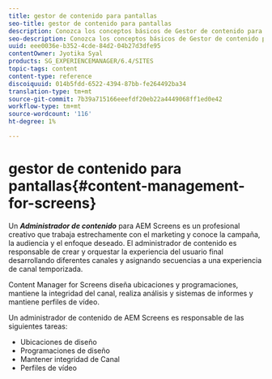 ```yaml
---
title: gestor de contenido para pantallas
seo-title: gestor de contenido para pantallas
description: Conozca los conceptos básicos de Gestor de contenido para Pantallas.
seo-description: Conozca los conceptos básicos de Gestor de contenido para Pantallas.
uuid: eee0036e-b352-4cde-84d2-04b27d3dfe95
contentOwner: Jyotika Syal
products: SG_EXPERIENCEMANAGER/6.4/SITES
topic-tags: content
content-type: reference
discoiquuid: 014b5fdd-6522-4394-87bb-fe264492ba34
translation-type: tm+mt
source-git-commit: 7b39a715166eeefdf20eb22a4449068ff1ed0e42
workflow-type: tm+mt
source-wordcount: '116'
ht-degree: 1%

---
```



# gestor de contenido para pantallas{#content-management-for-screens}

Un ***Administrador de contenido*** para AEM Screens es un profesional creativo que trabaja estrechamente con el marketing y conoce la campaña, la audiencia y el enfoque deseado. El administrador de contenido es responsable de crear y orquestar la experiencia del usuario final desarrollando diferentes canales y asignando secuencias a una experiencia de canal temporizada.

Content Manager for Screens diseña ubicaciones y programaciones, mantiene la integridad del canal, realiza análisis y sistemas de informes y mantiene perfiles de vídeo.

Un administrador de contenido de AEM Screens es responsable de las siguientes tareas:

* Ubicaciones de diseño
* Programaciones de diseño
* Mantener integridad de Canal
* Perfiles de vídeo

